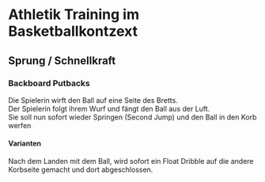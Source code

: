 # Athletik Training im Basketballkontzext

## Sprung / Schnellkraft

### Backboard Putbacks

Die Spielerin wirft den Ball auf eine Seite des Bretts.  
Der Spielerin folgt ihrem Wurf und fängt den Ball aus der Luft.  
Sie soll nun sofort wieder Springen (Second Jump) und den Ball in den Korb werfen

#### Varianten

Nach dem Landen mit dem Ball, wird sofort ein Float Dribble auf die andere Korbseite gemacht und dort abgeschlossen.

